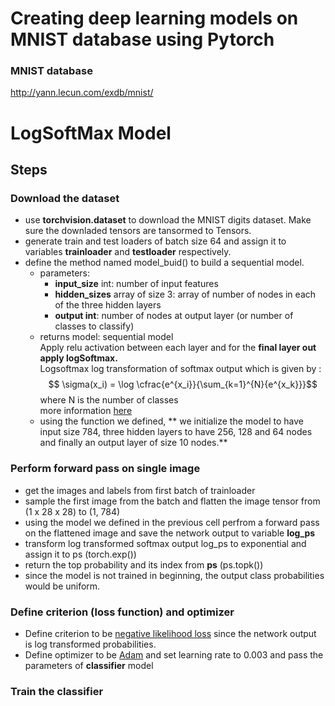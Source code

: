 # Creating deep learning models on MNIST database using Pytorch 

### MNIST database
http://yann.lecun.com/exdb/mnist/

# LogSoftMax Model
## Steps
### Download the dataset
- use **torchvision.dataset** to download the MNIST digits dataset. Make sure the downladed tensors are tansormed to Tensors.
- generate train and test loaders of batch size 64 and assign it to variables **trainloader** and **testloader** respectively.
- define the method named model_buid() to build a sequential model.
  - parameters: 
       - **input_size** int: number of input features  
       - **hidden_sizes** array of size 3: array of number of nodes in each of the three hidden layers  
       - **output int**: number of nodes at output layer (or number of classes to classify)  
  - returns model: sequential model  
Apply relu activation between each layer and for the **final layer out apply logSoftmax.**  
Logsoftmax log transformation of softmax output which is given by :$$
 \sigma(x_i) =  \log \cfrac{e^{x_i}}{\sum_{k=1}^{N}{e^{x_k}}}$$ where N is the number of classes  
 more information [here](https://pytorch.org/docs/stable/nn.html#torch.nn.LogSoftmax) 
  - using the function we defined, ** we initialize the model to have input size 784, three hidden layers to have 256, 128 and 64 nodes and finally an output layer of size 10 nodes.**
### Perform forward pass on single image
- get the images and labels from first batch of trainloader
- sample the first image from the batch and flatten the image tensor from (1 x 28 x 28) to (1, 784)
- using the model we defined in the previous cell perfrom a forward pass on the flattened image and save the network output to variable **log_ps**
- transform log transformed softmax output log_ps to exponential and assign it to ps (torch.exp())
- return the top probability and its index from  **ps** (ps.topk())  
- since the model is not trained in beginning, the output class probabilities would be uniform.
### Define criterion (loss function) and optimizer
  - Define criterion to be [negative likelihood loss](https://pytorch.org/docs/stable/nn.html#torch.nn.NLLLoss) since the network output is log transformed probabilities.
  - Define optimizer to be [Adam](https://pytorch.org/docs/stable/optim.html#torch.optim.Adam) and set learning rate to 0.003 and pass the parameters of **classifier** model 
### Train the classifier
